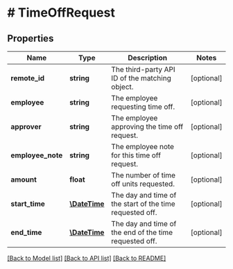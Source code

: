 # # TimeOffRequest

## Properties

Name | Type | Description | Notes
------------ | ------------- | ------------- | -------------
**remote_id** | **string** | The third-party API ID of the matching object. | [optional]
**employee** | **string** | The employee requesting time off. | [optional]
**approver** | **string** | The employee approving the time off request. | [optional]
**employee_note** | **string** | The employee note for this time off request. | [optional]
**amount** | **float** | The number of time off units requested. | [optional]
**start_time** | [**\DateTime**](\DateTime.md) | The day and time of the start of the time requested off. | [optional]
**end_time** | [**\DateTime**](\DateTime.md) | The day and time of the end of the time requested off. | [optional]

[[Back to Model list]](../../README.md#models) [[Back to API list]](../../README.md#endpoints) [[Back to README]](../../README.md)
